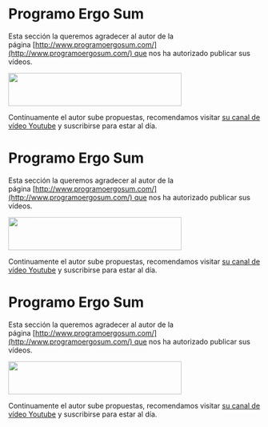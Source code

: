 
# Programo Ergo Sum

Esta sección la queremos agradecer al autor de la página [http://www.programoergosum.com/](http://www.programoergosum.com/) que nos ha autorizado publicar sus vídeos.

<img src="img/img/img/2017-01-23_06_56_22-Configuracion.png" width="346" height="66" />

Contínuamente el autor sube propuestas, recomendamos visitar [su canal de vídeo Youtube](https://www.youtube.com/channel/UCVO_PZL55gOofdG8DMuA74A) y suscribirse para estar al día.


# Programo Ergo Sum

Esta sección la queremos agradecer al autor de la página [http://www.programoergosum.com/](http://www.programoergosum.com/) que nos ha autorizado publicar sus vídeos.

<img src="img/img/img/2017-01-23_06_56_22-Configuracion.png" width="346" height="66" />

Continuamente el autor sube propuestas, recomendamos visitar [su canal de vídeo Youtube](https://www.youtube.com/channel/UCVO_PZL55gOofdG8DMuA74A) y suscribirse para estar al día.


# Programo Ergo Sum

Esta sección la queremos agradecer al autor de la página [http://www.programoergosum.com/](http://www.programoergosum.com/) que nos ha autorizado publicar sus vídeos.

<img src="img/img/img/2017-01-23_06_56_22-Configuracion.png" width="346" height="66" />

Continuamente el autor sube propuestas, recomendamos visitar [su canal de vídeo Youtube](https://www.youtube.com/channel/UCVO_PZL55gOofdG8DMuA74A) y suscribirse para estar al día.


